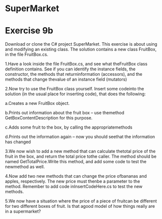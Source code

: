 # SuperMarket
<H1>Exercise 9b</H1>

Download or clone the C# project SuperMarket.
This exercise is about using and modifying an existing class. The solution contains a new class FruitBox, in the file FruitBox.cs.

1.Have a look inside the file FruitBox.cs, and see what theFruitBox class definition contains. See if you can identify the instance fields, the constructor, the methods that returninformation (accessors), and the methods that change thevalue of an instance field (mutators)

2.Now try to use the FruitBox class yourself. Insert some codeinto the solution (in the usual place for inserting code), that does the following:

  a.Creates a new FruitBox object.
  
  b.Prints out information about the fruit box – use themethod GetBoxContentDescription for this purpose.
  
  c.Adds some fruit to the box, by calling the appropriatemethods
  
  d.Prints out the information again – now you should seethat the information has changed


3.We now wish to add a new method that can calculate thetotal price of the fruit in the box, and return the total price tothe caller. The method should be named GetTotalPrice.Write this method, and add some code to test the newmethod as well.


4.Now add two new methods that can change the price ofbananas and apples, respectively. The new price must thenbe a parameter to the method. Remember to add code inInsertCodeHere.cs to test the new methods.


5.We now have a situation where the price of a piece of fruitcan be different for two different boxes of fruit. Is that agood model of how things really are in a supermarket?

